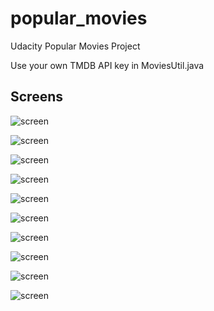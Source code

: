 # popular_movies
Udacity Popular Movies Project

Use your own TMDB API key in MoviesUtil.java

## Screens

![screen](../master/art/1.jpeg)

![screen](../master/art/2.jpeg)

![screen](../master/art/3.jpeg)

![screen](../master/art/4.jpeg)

![screen](../master/art/5.jpeg)

![screen](../master/art/6.jpeg)

![screen](../master/art/7.jpeg)

![screen](../master/art/8.jpeg)

![screen](../master/art/9.jpeg)

![screen](../master/art/10.jpeg)

